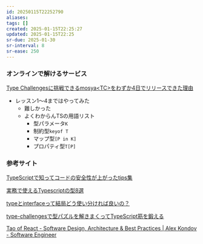 ```yaml
---
id: 20250115T22252790
aliases: 
tags: []
created: 2025-01-15T22:25:27
updated: 2025-01-15T22:25
sr-due: 2025-01-30
sr-interval: 8
sr-ease: 250
---
```

### オンラインで解けるサービス

[Type Challengesに挑戦できるmosya\<TC\>をわずか4日でリリースできた理由](https://zenn.dev/steelydylan/articles/mosyatc-development)

- レッスン1～4まではやってみた
    - 難しかった
    - よくわからんTSの用語リスト
        - 型パラメータ`K`
        - 制約型`keyof T`
        - マップ型`[P in K]`
        - プロパティ型`T[P]`

### 参考サイト

[TypeScriptで知ってコードの安全性が上がったtips集](https://zenn.dev/atamaplus/articles/f5818b006184bf)

[実務で使えるTypescriptの型8選](https://zenn.dev/ficilcom/articles/940ecce71e45a6)

[typeとinterfaceって結局どう使い分ければ良いの？](https://zenn.dev/atamaplus/articles/755d090abb0a9a)

[type-challengesで型パズルを解きまくってTypeScript筋を鍛える](https://zenn.dev/praha/articles/9494d8861c95fd)

[Tao of React - Software Design, Architecture & Best Practices \| Alex Kondov - Software Engineer](https://alexkondov.com/tao-of-react/)